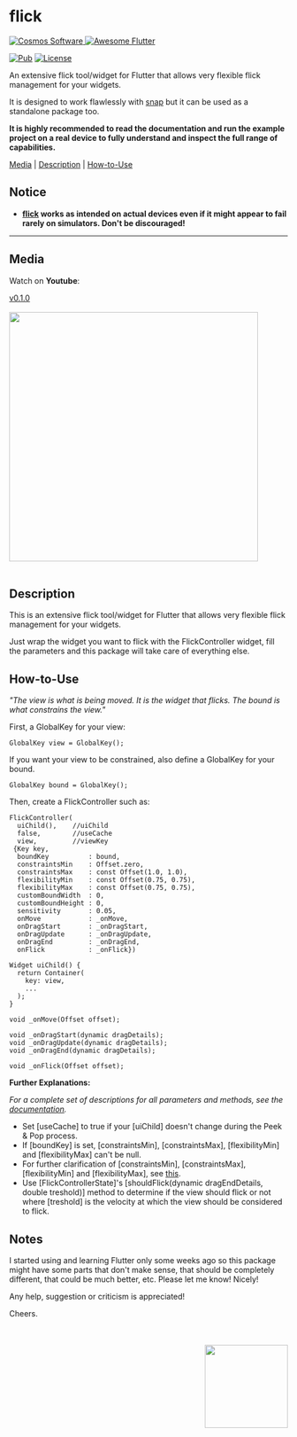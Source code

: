 # flick

[comment]: <> (Badges)
<a href="https://www.cosmossoftware.coffee">
   <img alt="Cosmos Software" src="https://img.shields.io/badge/Cosmos%20Software-Love%20Code-red" />
</a>
<a href="https://github.com/Solido/awesome-flutter">
   <img alt="Awesome Flutter" src="https://img.shields.io/badge/Awesome-Flutter-blue.svg?longCache=true&style=flat-square" />
</a>

[![Pub](https://img.shields.io/pub/v/flick?color=g)](https://pub.dev/packages/flick)
[![License](https://img.shields.io/github/license/aliyigitbireroglu/flutter-flick?color=blue)](https://github.com/aliyigitbireroglu/flutter-flick/blob/master/LICENSE)

[comment]: <> (Introduction)
An extensive flick tool/widget for Flutter that allows very flexible flick management for your widgets. 

It is designed to work flawlessly with [snap](https://pub.dev/packages/snap) but it can be used as a standalone package too. 

**It is highly recommended to read the documentation and run the example project on a real device to fully understand and inspect the full range
 of capabilities.**

[comment]: <> (ToC)
[Media](#media) | [Description](#description) | [How-to-Use](#howtouse)

[comment]: <> (Notice)
## Notice
* **[flick](https://pub.dev/packages/flick) works as intended on actual devices even if it might appear to fail rarely on simulators. Don't be 
discouraged!**
* * *


[comment]: <> (Media)
<a name="media"></a>
## Media

Watch on **Youtube**:

[v0.1.0](https://youtu.be/RJvb7YKIO6g)
<br><br>
<img src="https://www.cosmossoftware.coffee/Common/Portfolio/GIFs/FlutterFlick.gif" height="450"/>
<br><br>


[comment]: <> (Description)
<a name="description"></a>
## Description
This is an extensive flick tool/widget for Flutter that allows very flexible flick management for your widgets. 

Just wrap the widget you want to flick with the FlickController widget, fill the parameters and this package will take care of everything else.


[comment]: <> (How-to-Use)
<a name="howtouse"></a>
## How-to-Use
*"The view is what is being moved. It is the widget that flicks. The bound is what constrains the view."*

First, a GlobalKey for your view: 

```
GlobalKey view = GlobalKey();
```

If you want your view to be constrained, also define a GlobalKey for your bound. 

```
GlobalKey bound = GlobalKey();
```

Then, create a FlickController such as:

```
FlickController(
  uiChild(),    //uiChild
  false,        //useCache
  view,         //viewKey
 {Key key,
  boundKey          : bound,
  constraintsMin    : Offset.zero,
  constraintsMax    : const Offset(1.0, 1.0),
  flexibilityMin    : const Offset(0.75, 0.75),
  flexibilityMax    : const Offset(0.75, 0.75),
  customBoundWidth  : 0,
  customBoundHeight : 0,
  sensitivity       : 0.05,
  onMove            : _onMove,
  onDragStart       : _onDragStart,
  onDragUpdate      : _onDragUpdate,
  onDragEnd         : _onDragEnd,
  onFlick           : _onFlick})

Widget uiChild() {
  return Container(
    key: view,
    ...
  ); 
}

void _onMove(Offset offset);

void _onDragStart(dynamic dragDetails);
void _onDragUpdate(dynamic dragDetails);
void _onDragEnd(dynamic dragDetails);

void _onFlick(Offset offset);
```

**Further Explanations:**

*For a complete set of descriptions for all parameters and methods, see the [documentation](https://pub.dev/documentation/flick/latest/).*

* Set [useCache] to true if your [uiChild] doesn't change during the Peek & Pop process.
* If [boundKey] is set, [constraintsMin], [constraintsMax], [flexibilityMin] and [flexibilityMax] can't be null.
* For further clarification of [constraintsMin], [constraintsMax], [flexibilityMin] and [flexibilityMax], see [this](https://pub.dev/packages/snap#howtouse).
* Use [FlickControllerState]'s [shouldFlick(dynamic dragEndDetails, double treshold)] method to determine if the view should flick or not where 
[treshold] is the velocity at which the view should be considered to flick.


[comment]: <> (Notes)
## Notes
I started using and learning Flutter only some weeks ago so this package might have some parts that don't make sense, that should be completely 
different, that could be much better, etc. Please let me know! Nicely! 

Any help, suggestion or criticism is appreciated! 

Cheers.

[comment]: <> (CosmosSoftware)
<br><br>
<img align="right" src="https://www.cosmossoftware.coffee/Common/Images/CosmosSoftwareIconTransparent.png" width="150" height="150"/>
<br><br>